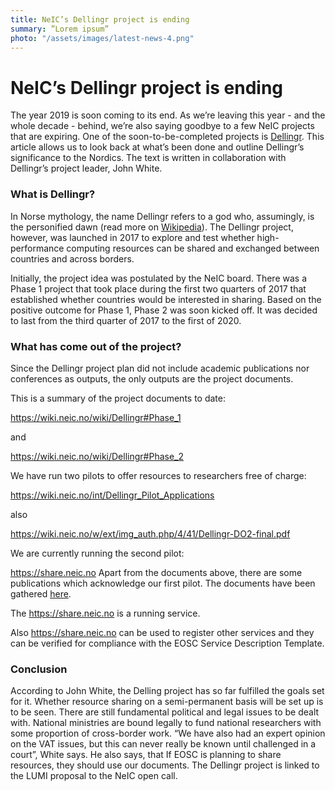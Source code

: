 ```yaml
---
title: NeIC’s Dellingr project is ending
summary: ”Lorem ipsum”
photo: "/assets/images/latest-news-4.png"
---
```


NeIC’s Dellingr project is ending
===============================

The year 2019 is soon coming to its end. As we’re leaving this year - and the whole decade - behind, we’re also saying goodbye to a few NeIC projects that are expiring. One of the soon-to-be-completed projects is [Dellingr]( https://neic.no/dellingr/). This article allows us to look back at what’s been done and outline Dellingr’s significance to the Nordics. The text is written in collaboration with Dellingr’s project leader, John White. 

### What is Dellingr?

In Norse mythology, the name Dellingr refers to a god who, assumingly, is the personified dawn (read more on [Wikipedia](https://en.wikipedia.org/wiki/Dellingr)). The Dellingr project, however, was launched in 2017 to explore and test whether high-performance computing resources can be shared and exchanged between countries and across borders. 

Initially, the project idea was postulated by the NeIC board. There was a Phase 1 project that took place during the first two quarters of 2017 that established whether countries would be interested in sharing. Based on the positive outcome for Phase 1, Phase 2 was soon kicked off. It was decided to last from the third quarter of 2017 to the first of 2020. 

### What has come out of the project?

Since the Dellingr project plan did not include academic publications nor conferences as outputs, the only outputs are the project documents.

This is a summary of the project documents to date:

https://wiki.neic.no/wiki/Dellingr#Phase_1

and

https://wiki.neic.no/wiki/Dellingr#Phase_2

We have run two pilots to offer resources to researchers free of charge:

https://wiki.neic.no/int/Dellingr_Pilot_Applications

also

https://wiki.neic.no/w/ext/img_auth.php/4/41/Dellingr-DO2-final.pdf

We are currently running the second pilot:

https://share.neic.no
Apart from the documents above, there are some publications which acknowledge 
our first pilot. The documents have been gathered [here](https://wiki.neic.no/int/Pilot_1_Questions_to_participants#Publications_from_1st_pilot).

The https://share.neic.no is a running service.

Also https://share.neic.no can be used to register other services and they can be verified for compliance with the EOSC Service Description Template.

### Conclusion 

According to John White, the Delling project has so far fulfilled the goals set for it. Whether resource sharing on a semi-permanent basis will be set up is to be seen. There are still fundamental political and legal issues to be dealt with. National ministries are bound legally to fund national researchers with some proportion of cross-border work. “We have also had an expert opinion on the VAT issues, but this can never really be known until challenged in a court”, White says. He also says, that If EOSC is planning to share resources, they should use our documents. The Dellingr project is linked to the LUMI proposal to the NeIC open call.
